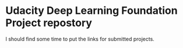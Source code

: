 # Udacity Deep Learning Foundation Project repostory 
I should find some time to put the links for submitted projects.
